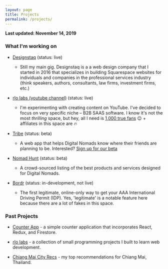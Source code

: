 ```yaml
---
layout: page
title: Projects
permalink: /projects/
---
```


**Last updated: November 14, 2019**

### What I'm working on
* [Designstaq] (status: live)
  * Still my main gig. Designstaq is a a web design company that I started in 2016 that specializes in building Squarespace websites for individuals and companies in the professional services industry (think speakers, authors, consultants, law firms, investment firms, etc.)

* [rlo labs (youtube channel)] (status: live)
  * I'm experimenting with creating content on YouTube. I've decided to focus on very specific niche – B2B SAAS software. I know it's not the most *thrilling* space, but hey, all I need is [1,000 true fans] 😉 + affiliates in this space are 🔥

* [Tribe] (status: beta)
  * A web app that helps Digital Nomads know where their friends are planning to be. Interested? [Sign up for our beta]

* [Nomad Hunt] (status: beta)
  * A crowd-sourced listing of the best products and services designed for Digital Nomads.  

* [Bordr] (status: in-development, not live)
  * The first legitimate, online-only way to get your AAA International Driving Permit (IDP). Yes, 'legitimate' is a notable feature here because there are a lot of fakes in this space.
  
### Past Projects
* [Counter App] - a simple counter application that incorporates React, Redux, and Firestore.

* [rlo labs] - a collection of small programming projects I built to learn web development.

* [Chiang Mai City Recs] - my top recommendations for Chiang Mai, Thailand.

  
[rlo labs]: <https://rlolabs.herokuapp.com/>
[Chiang Mai City Recs]: <https://cityrecs.rlolabs.com>
[Counter App]: <https://counter-app-d343f.firebaseapp.com/>
[rlo labs (youtube channel)]:<https://www.youtube.com/channel/UC0qkBFenqZlXVo8C4Js5svg/featured>
[Tribe]: <https://www.travelwithtribe.io/>
[Bordr]: <https://bordr.io/>
[Nomad Hunt]: <[http://nomadhunt.co/>
[Designstaq]: <https://designstaq.com/>
[Sign up for our beta]: <https://forms.gle/unipPFvjHRg3MAYM6>
[1,000 true fans]: <https://kk.org/thetechnium/1000-true-fans/>